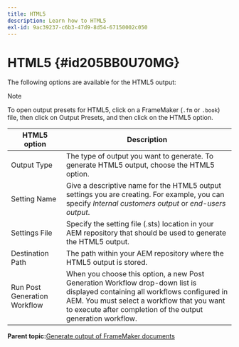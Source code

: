 ```yaml
---
title: HTML5
description: Learn how to HTML5
exl-id: 9ac39237-c6b3-47d9-8d54-67150002c050
---
```

# HTML5 {#id205BB0U70MG}

The following options are available for the HTML5 output:

>[!NOTE]
>
> To open output presets for HTML5, click on a FrameMaker \(`.fm` or `.book`\) file, then click on Output Presets, and then click on the HTML5 option.

|HTML5 option|Description|
|------------|-----------|
|Output Type|The type of output you want to generate. To generate HTML5 output, choose the HTML5 option.|
|Setting Name|Give a descriptive name for the HTML5 output settings you are creating. For example, you can specify *Internal customers output* or *end-users output*.|
|Settings File|Specify the setting file \(.sts\) location in your AEM repository that should be used to generate the HTML5 output.|
|Destination Path|The path within your AEM repository where the HTML5 output is stored.|
|Run Post Generation Workflow|When you choose this option, a new Post Generation Workflow drop-down list is displayed containing all workflows configured in AEM. You must select a workflow that you want to execute after completion of the output generation workflow.|

**Parent topic:**[Generate output of FrameMaker documents](fm-output-generatation.md)
